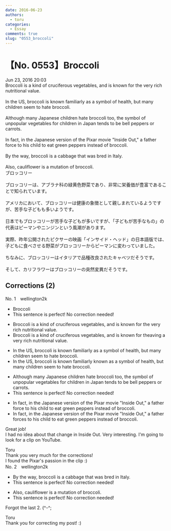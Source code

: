 ```yaml
---
date: 2016-06-23
authors:
  - toru
categories:
  - Essay
comments: true
slug: "0553_broccoli"
---
```


# 【No. 0553】Broccoli
<div class="date">Jun 23, 2016 20:03</div>
<div id="post"><div id="body_show_ori">
Broccoli is a kind of cruciferous vegetables, and is known for the very rich nutritional value.<br/><br/>In the US, broccoli is known familiarly as a symbol of health, but many children seem to hate broccoli.<br/><br/>Although many Japanese children hate broccoli too, the symbol of unpopular vegetables for children in Japan tends to be bell peppers or carrots.<br/><br/>In fact, in the Japanese version of the Pixar movie "Inside Out," a father force to his child to eat green peppers instead of broccoli. <br/><br/>By the way, broccoli is a cabbage that was bred in Italy.<br/><br/>Also, cauliflower is a mutation of broccoli.
</div></div>

<!-- more -->

<div id="post_ja"><div id="body_show_mo">
ブロッコリー<br/><br/>ブロッコリーは、アブラナ科の緑黄色野菜であり、非常に栄養価が豊富であることで知られています。<br/><br/>アメリカにおいて、ブロッコリーは健康の象徴として親しまれているようですが、苦手な子どもも多いようです。<br/><br/>日本でもブロッコリーが苦手な子どもが多いですが、「子どもが苦手なもの」の代表はピーマンやニンジンという風潮があります。<br/><br/>実際、昨年公開されたピクサーの映画「インサイド・ヘッド」の日本語版では、子どもに食べさせる野菜がブロッコリーからピーマンに変わっていました。<br/><br/>ちなみに、ブロッコリーはイタリアで品種改良されたキャベツだそうです。<br/><br/>そして、カリフラワーはブロッコリーの突然変異だそうです。
</div></div>

## Corrections (2)
<div id="block"><div class="first_name"> No. 1　<span class="just_name">wellington2k</span></div><div id="block2">
<ul class="correction_field">
<li class="incorrect">Broccoli</li>
<li class="corrected perfect">This sentence is perfect! No correction needed!</li>
</ul>
<ul class="correction_field">
<li class="incorrect">Broccoli is a kind of cruciferous vegetables, and is known for the very rich nutritional value.</li>
<li class="corrected correct">
Broccoli is a <span class="f_gray"><span class="sline">kind of </span></span>cruciferous vegetable<span class="f_gray"><span class="sline">s,</span></span> and is known for <span class="f_gray"><span class="sline">t</span></span>h<span class="f_gray"><span class="sline">e</span></span><span class="f_red">aving</span> <span class="f_red">a </span>very rich nutritional value.
</li>
</ul>
<ul class="correction_field">
<li class="incorrect">In the US, broccoli is known familiarly as a symbol of health, but many children seem to hate broccoli.</li>
<li class="corrected correct">
In the US, broccoli is <span class="f_gray"><span class="sline">known </span></span>familiarly <span class="f_red">known </span>as a symbol of health, but many children seem to hate broccoli.
</li>
</ul>
<ul class="correction_field">
<li class="incorrect">Although many Japanese children hate broccoli too, the symbol of unpopular vegetables for children in Japan tends to be bell peppers or carrots.</li>
<li class="corrected perfect">This sentence is perfect! No correction needed!</li>
</ul>
<ul class="correction_field">
<li class="incorrect">In fact, in the Japanese version of the Pixar movie "Inside Out," a father force to his child to eat green peppers instead of broccoli.</li>
<li class="corrected correct">
In fact, in the Japanese version of the Pixar movie "Inside Out," a father force<span class="f_red">s</span> <span class="f_gray"><span class="sline">to </span></span>his child to eat green peppers instead of broccoli.
</li>
</ul>
<p class="comment_small">
 Great job!
 <br/>
 I had no idea about that change in Inside Out. Very interesting. I'm going to look for a clip on YouTube.
</p>

</div><div class="name"><span class="just_name">Toru</span><br>
Thank you very much for the corrections!<br/>I found the Pixar's passion in the clip :)
</div>
</div>
<div id="block"><div class="first_name"> No. 2　<span class="just_name">wellington2k</span></div><div id="block2">
<ul class="correction_field">
<li class="incorrect">By the way, broccoli is a cabbage that was bred in Italy.</li>
<li class="corrected perfect">This sentence is perfect! No correction needed!</li>
</ul>
<ul class="correction_field">
<li class="incorrect">Also, cauliflower is a mutation of broccoli.</li>
<li class="corrected perfect">This sentence is perfect! No correction needed!</li>
</ul>
<p class="comment_small">
 Forgot the last 2. (^-^;
</p>

</div><div class="name"><span class="just_name">Toru</span><br>
Thank you for correcting my post! :)
</div>
</div>
